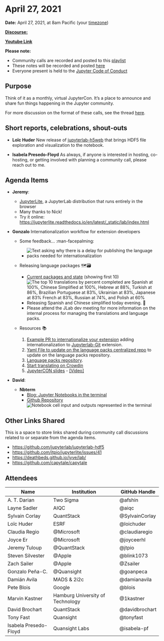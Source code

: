 # April 27, 2021

**Date:** April 27, 2021, at 8am Pacific (your [timezone](https://arewemeetingyet.com/Los%20Angeles/2021-04-27/8:00/Jupyter%20Community%20Call))

[**Discourse:**](https://discourse.jupyter.org/t/jupyter-community-calls/668)

[**Youtube Link**](https://youtu.be/k-oaQG459A0)

**Please note:**
- Community calls are recorded and posted to this [playlist](https://www.youtube.com/playlist?list=PLUrHeD2K9Cmkoamm4NjLmvXC4Y6E1o8SP)
- These notes will be recorded and posted [here](https://jupyter.readthedocs.io/en/latest/community/community-call-notes/index.html)
- Everyone present is held to the [Jupyter Code of Conduct](https://jupyter.org/conduct)

## Purpose

Think of it as a monthly, virtual JupyterCon. It’s a place to announce and share fun things happening in the Jupyter community.

For more discussion on the format of these calls, see the thread [here](https://discourse.jupyter.org/t/reviving-the-all-jupyter-team-meetings/423).

## Short reports, celebrations, shout-outs

- **Loïc Huder** New release of [jupyterlab-h5web](https://github.com/silx-kit/jupyterlab-h5web) that brings HDF5 file exploration and visualization to the notebook.

-  **Isabela Presedo-Floyd** As always, if anyone is interested in hosting, co-hosting, or getting involved with planning a community call, please reach out to me.

## Agenda Items

- **Jeremy**:
    - [JupyterLite](https://github.com/jtpio/jupyterlite), a JupyterLab distribution that runs entirely in the browser
    - Many thanks to Nick!
    - Try it online: https://jupyterlite.readthedocs.io/en/latest/_static/lab/index.html

- **Gonzalo** Internationalization workflow for extension developers

    - Some feedback... :man-facepalming: 
        - ![Text asking why there is a delay for publishing the language packs needed for internationalization](https://i.imgur.com/mho6Ka9.png)

    - Releasing language packages :world_map::card_file_box: 
        - [Current packages and state](https://crowdin.com/project/jupyterlab)  (showing first 10)
          ![The top 10 translations by percent completed are Spanish at 100%, Chinese Simplified at 100%, Hebrew at 88%, Turkish at 86%, Brazilian Portuguese at 83%, Ukrainian at 83%, Japanese at 83% French at 83%, Russian at 74%, and Polish at 60%](https://i.imgur.com/vNeRe8s.png)
        - Releasing Spanish and Chinese simplified today evening. :eyes:
        - Please attend the JLab dev meeting for more information on the internal process for managing the translations and language packs.

    - Resources :books: 
        1. [Example PR to internationalize your extension](https://github.com/jupyterlab/jupyterlab-git/pull/888) adding internationalization to [Jupyterlab-Git](https://github.com/jupyterlab/jupyterlab-git) extension.
        1. [Yaml File to update on the language packs centralized repo](https://github.com/jupyterlab/language-packs/blob/master/repository-map.yml) to update on the language packs repository.
        1. [Language packs repository](https://github.com/jupyterlab/language-packs).
        1. [Start translating on Crowdin](https://crowdin.com/project/jupyterlab)
        1. [JupyterCON slides](https://cfp.jupytercon.com/2020/schedule/presentation/239/bienvenido-bienvenue-welcome-jupyterlab-and-language-extensions/) - [[Video]](https://www.youtube.com/watch?v=8-3eo1y5IrA)

- **David**:
    - **Nbterm**
        - [Blog: Jupyter Notebooks in the terminal](https://blog.jupyter.org/nbterm-jupyter-notebooks-in-the-terminal-6a2b55d08b70)
        - [Github Repository](https://github.com/davidbrochart/nbterm)
          ![Notebook cell input and outputs represented in the terminal](https://i.imgur.com/kzNyCno.png)

## Other Links Shared

This is a space to store links shared during community call discussions related to or separate from the agenda items.

- https://github.com/jupyterlab/jupyterlab-hdf5
- https://github.com/jtpio/jupyterlite/issues/41
- https://deathbeds.github.io/jyve/lab/
- https://github.com/capytale/capytale

## Attendees

| Name | Institution | GitHub Handle |
|------|-------------|---------------|
|A. T. Darian| Two Sigma | @afshin | 
|Layne Sadler|AIQC |@aiqc|
|Sylvain Corlay   | QuantStack | @SylvainCorlay |
|Loïc Huder|ESRF|@loichuder| 
|Claudia Regio          |@Microsoft            |@claudiaregio 
|Joyce Er          |@Microsoft            |@joyceerhl| 
| Jeremy Tuloup | @QuantStack | @jtpio |
| Steven Silvester | @Apple | @blink1073 |
| Zach Sailer | @Apple | @Zsailer |
| Gonzalo Peña-C. | @Quansight | @goanpeca |
| Damián Avila | MADS & 2i2c | @damianavila |
| Pete Blois   | Google      | @blois       |
| Marvin Kastner | Hamburg University of Technology | @1kastner |
| David Brochart | QuantStack | @davidbrochart |
| Tony Fast | Quansight | @tonyfast |
| Isabela Presedo-Floyd | Quansight Labs | @isabela-pf |
